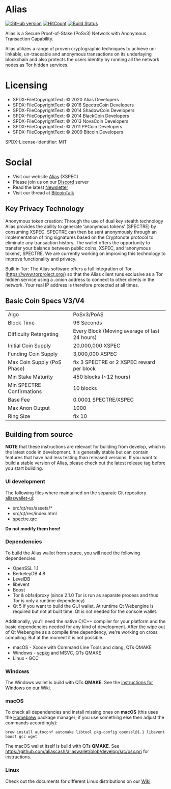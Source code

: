 # Alias
[![GitHub version](https://badge.fury.io/gh/aliascash%2Fspectre.svg)](https://badge.fury.io/gh/aliascash%2Fspectre) [![HitCount](http://hits.dwyl.io/aliascash/https://github.com/aliascash/aliaswallet.svg)](http://hits.dwyl.io/aliascash/https://github.com/aliascash/aliaswallet)
[![Build Status](https://ci.spectreproject.io/buildStatus/icon?job=Alias/spectre/develop)](https://ci.spectreproject.io/job/Alias/job/spectre/job/develop/)

Alias is a Secure Proof-of-Stake (PoSv3) Network with Anonymous Transaction Capability.

Alias utilizes a range of proven cryptographic techniques to achieve un-linkable,
un-traceable and anonymous transactions on its underlaying blockchain and also protects
the users identity by running all the network nodes as Tor hidden services.

# Licensing

- SPDX-FileCopyrightText: © 2020 Alias Developers
- SPDX-FileCopyrightText: © 2016 SpectreCoin Developers
- SPDX-FileCopyrightText: © 2014 ShadowCoin Developers
- SPDX-FileCopyrightText: © 2014 BlackCoin Developers
- SPDX-FileCopyrightText: © 2013 NovaCoin Developers
- SPDX-FileCopyrightText: © 2011 PPCoin Developers
- SPDX-FileCopyrightText: © 2009 Bitcoin Developers

SPDX-License-Identifier: MIT

# Social
- Visit our website [Alias](https://spectreproject.io/) (XSPEC)
- Please join us on our [Discord](https://discord.gg/ckkrb8m) server
- Read the latest [Newsletter](https://news.spectreproject.io/)
- Visit our thread at [BitcoinTalk](https://bitcointalk.org/index.php?topic=2103301.0)

## Key Privacy Technology

Anonymous token creation: Through the use of dual key stealth technology Alias provides
the ability to generate ‘anonymous tokens’ (SPECTRE) by consuming XSPEC. SPECTRE can then be
sent anonymously through an implementation of ring signatures based on the Cryptonote protocol
to eliminate any transaction history. The wallet offers the opportunity to transfer your
balance between public coins, XSPEC, and ‘anonymous tokens’, SPECTRE. We are currently working
on improving this technology to improve functionality and privacy.

Built in Tor: The Alias software offers a full integration of Tor
(https://www.torproject.org/) so that the Alias client runs exclusive as a Tor
hidden service using a .onion address to connect to other clients in the network. Your
real IP address is therefore protected at all times.

## Basic Coin Specs V3/V4
<table>
<tr><td>Algo</td><td>PoSv3/PoAS</td></tr>
<tr><td>Block Time</td><td>96 Seconds</td></tr>
<tr><td>Difficulty Retargeting</td><td>Every Block (Moving average of last 24 hours)</td></tr>
<tr><td>Initial Coin Supply</td><td>20,000,000 XSPEC</td></tr>
<tr><td>Funding Coin Supply</td><td>3,000,000 XSPEC</td></tr>
<tr><td>Max Coin Supply (PoS Phase)</td><td>fix 3 SPECTRE or 2 XSPEC reward per block</td></tr>
<tr><td>Min Stake Maturity</td><td>450 blocks (~12 hours)</td></tr>
<tr><td>Min SPECTRE Confirmations</td><td>10 blocks</td></tr>
<tr><td>Base Fee</td><td>0.0001 SPECTRE/XSPEC</td></tr>
<tr><td>Max Anon Output</td><td>1000</td></tr>
<tr><td>Ring Size</td><td>fix 10</td></tr>
</table>

## Building from source

**NOTE** that these instructions are relevant for building from develop, which is the latest
code in development. It is generally stable but can contain features that have had less
testing than released versions. If you want to build a stable version of Alias, please
check out the latest release tag before you start building.

### UI development

The following files where maintained on the separate Git repository
[aliaswallet-ui](https://github.com/aliascash/aliaswallet-ui):
* src/qt/res/assets/*
* src/qt/res/index.html
* spectre.qrc

**Do not modify them here!**

### Dependencies

To build the Alias wallet from source, you will need the following dependencies:

* OpenSSL 1.1
* BerkeleyDB 4.8
* LevelDB
* libevent
* Boost
* Tor & obfs4proxy (since 2.1.0 Tor is run as separate process and thus Tor is only a
 runtime dependency)
* Qt 5 if you want to build the GUI wallet. At runtime Qt Webengine is required but not at built time. Qt is not needed for the console wallet.

Additionally, you'll need the native C/C++ compiler for your platform and the basic
dependencies needed for any kind of development. After the wipe out of Qt Webengine as a compile time dependency, we're working on cross compiling. But at the moment it is not possible.

 * macOS - Xcode with Command Line Tools and clang, QTs QMAKE
 * Windows - [vcpkg](https://github.com/Microsoft/vcpkg) and MSVC, QTs QMAKE
 * Linux - GCC

### Windows

The Windows wallet is build with QTs **QMAKE**. See the [instructions for Windows on our Wiki](https://github.com/aliascash/documentation/wiki/Build-Windows).

### macOS

To check all dependencies and install missing ones on **macOS** (this uses the
[Homebrew](https://brew.sh/) package manager; if you use something else then adjust
the commands accordingly):

```
brew install autoconf automake libtool pkg-config openssl@1.1 libevent boost gcc wget
```

The macOS wallet itself is build with QTs **QMAKE**. See
https://github.com/aliascash/aliaswallet/blob/develop/src/osx.pri for instructions.

### Linux

Check out the documents for different Linux distributions on our [Wiki](https://github.com/aliascash/documentation/wiki).
